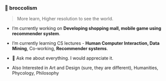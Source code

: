 ### 🥦 broccolism
> More learn, Higher resolution to see the world.

- I’m currently working on **Developing shopping mall, mobile game using recommender system**.

- I’m currently learning CS lectures - **Human Computer Interaction, Data Mining**, Co-working, **Recommender systems**.
    
- 💬 Ask me about everything. I would appreciate it.

- Also Interested in Art and Design (sure, they are different), Humanities, Phycology, Philosophy
<!--
- 👯 I’m looking to collaborate on ...
- 🤔 I’m looking for help with ...
- 📫 How to reach me: ...
- 😄 Pronouns: ...
- ⚡ Fun fact:
-->
